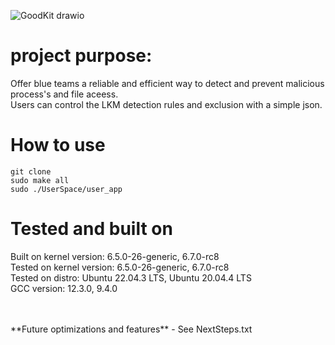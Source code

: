 ![GoodKit drawio](https://github.com/SilverPlate3/GoodKit/assets/93097769/e7a07a30-1e95-4a65-92a1-d739efa7f3d7)

# project purpose:
Offer blue teams a reliable and efficient way to detect and prevent malicious process's and file aceess.<br>
Users can control the LKM detection rules and exclusion with a simple json.
<br>

# How to use
```
git clone
sudo make all
sudo ./UserSpace/user_app
```

# Tested and built on
Built on kernel version: 6.5.0-26-generic, 6.7.0-rc8<br>
Tested on kernel version: 6.5.0-26-generic, 6.7.0-rc8<br>
Tested on distro: Ubuntu 22.04.3 LTS, Ubuntu 20.04.4 LTS <br>
GCC version: 12.3.0, 9.4.0<br>

<br>
<br>
**Future optimizations and features** - See NextSteps.txt 
